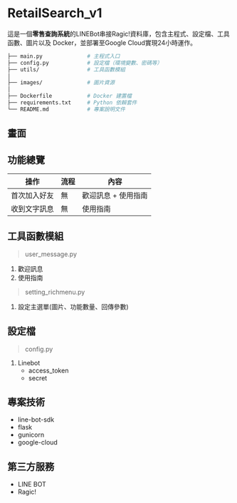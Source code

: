 # RetailSearch_v1
這是一個**零售查詢系統**的LINEBot串接Ragic!資料庫，包含主程式、設定檔、工具函數、圖片以及 Docker，並部署至Google Cloud實現24小時運作。

```bash
├── main.py              # 主程式入口
├── config.py            # 設定檔（環境變數、密碼等）
├── utils/               # 工具函數模組
│              
├── images/              # 圖片資源
│ 
├── Dockerfile           # Docker 建置檔
├── requirements.txt     # Python 依賴套件
└── README.md            # 專案說明文件
```

## 畫面

## 功能總覽

|操作|流程|內容| 
|------------|----------|--------|
|首次加入好友|無|歡迎訊息 + 使用指南|  
|收到文字訊息|無|使用指南|  

## 工具函數模組
> user_message.py

1. 歡迎訊息
2. 使用指南
> setting_richmenu.py

1. 設定主選單(圖片、功能數量、回傳參數)

## 設定檔
> config.py
1. Linebot
   - access_token
   - secret

## 專案技術
- line-bot-sdk
- flask
- gunicorn
- google-cloud

## 第三方服務
- LINE BOT
- Ragic!
